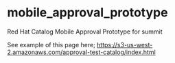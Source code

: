 # mobile_approval_prototype
Red Hat Catalog Mobile Approval Prototype for summit

See example of this page here;
https://s3-us-west-2.amazonaws.com/approval-test-catalog/index.html
